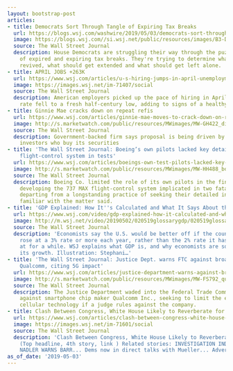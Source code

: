 ```yaml
---
layout: bootstrap-post
articles:
- title: Democrats Sort Through Tangle of Expiring Tax Breaks
  url: https://blogs.wsj.com/washwire/2019/05/03/democrats-sort-through-tangle-of-expiring-tax-breaks/
  image: https://blogs.wsj.com//si.wsj.net/public/resources/images/B3-DW899_Neal_P_20190503093253.jpg
  source: The Wall Street Journal
  description: House Democrats are struggling their way through the puzzle of dozens
    of expired and expiring tax breaks. They're trying to determine what should get
    revived, what should get extended and what should get left alone.
- title: APRIL JOBS +263K
  url: https://www.wsj.com/articles/u-s-hiring-jumps-in-april-unemployment-falls-to-3-6-11556886731
  image: https://images.wsj.net/im-71407/social
  source: The Wall Street Journal
  description: American employers picked up the pace of hiring in April and the unemployment
    rate fell to a fresh half-century low, adding to signs of a healthy U.S. economy.
- title: Ginnie Mae cracks down on repeat refis
  url: https://www.wsj.com/articles/ginnie-mae-moves-to-crack-down-on-repeated-refinancings-11556875800?mod=hp_lead_pos3
  image: http://s.marketwatch.com/public/resources/MWimages/MW-GH422_digita_ZG_20180416152255.jpg
  source: The Wall Street Journal
  description: Government-backed firm says proposal is being driven by concerns of
    investors who buy its securities
- title: 'The Wall Street Journal: Boeing’s own pilots lacked key details of 737 MAX
    flight-control system in tests'
  url: https://www.wsj.com/articles/boeings-own-test-pilots-lacked-key-details-of-737-max-flight-control-system/
  image: http://s.marketwatch.com/public/resources/MWimages/MW-HH488_boeing_ZG_20190411215528.jpg
  source: The Wall Street Journal
  description: Boeing Co. limited the role of its own pilots in the final stages of
    developing the 737 MAX flight-control system implicated in two fatal crashes,
    departing from a longstanding practice of seeking their detailed input, people
    familiar with the matter said.
- title: 'GDP Explained: How It''s Calculated and What It Says About the Economy'
  url: https://www.wsj.com/video/gdp-explained-how-it-calculated-and-what-it-says-about-the-economy/752994F3-B60F-41EA-9E14-E08CF1703628.html
  image: http://m.wsj.net/video/20190502/020519glossarygdp/020519glossarygdp_1280x720.jpg
  source: The Wall Street Journal
  description: 'Economists say the U.S. would be better off if the country''s GDP
    rose at a 3% rate or more each year, rather than the 2% rate it has been growing
    at for a while. WSJ explains what GDP is, and why economists are so fixated on
    its growth. Illustration: Stephani…'
- title: 'The Wall Street Journal: Justice Dept. warns FTC against broad penalty for
    Qualcomm, citing 5G impact'
  url: https://www.wsj.com/articles/justice-department-warns-against-broad-penalty-for-qualcomm-in-ftc-case/
  image: http://s.marketwatch.com/public/resources/MWimages/MW-FS792_qualco_ZG_20170822091302.jpg
  source: The Wall Street Journal
  description: The Justice Department waded into the Federal Trade Commission’s case
    against smartphone chip maker Qualcomm Inc., seeking to limit the effects on next-generation
    cellular technology if a judge rules against the company.
- title: Clash Between Congress, White House Likely to Reverberate for Years...
  url: https://www.wsj.com/articles/clash-between-congress-white-house-likely-to-reverberate-for-years-to-come-11556875802
  image: https://images.wsj.net/im-71601/social
  source: The Wall Street Journal
  description: 'Clash Between Congress, White House Likely to Reverberate for Years...
    (Top headline, 4th story, link ) Related stories: INVESTIGATION INDIGESTION...
    NADLER WARNS BARR... Dems now in direct talks with Mueller... Advertise here'
as_of_date: '2019-05-03'
---
```


